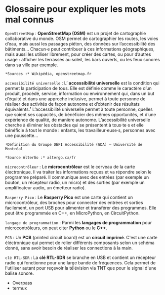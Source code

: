 # Glossaire pour expliquer les mots mal connus

`OpenStreetMap`
:   **OpenStreetMap (OSM)** est un projet de cartographie collaborative du monde. OSM permet de cartographier les routes, les voies d’eau, mais aussi les passages piéton, des données sur l’accessibilité des bâtiments... Chacun⋅e peut contribuer à ces informations géographiques, mais aussi les utiliser librement, pour créer des cartes, ou pour d’autres usage : afficher les terrasses au soleil, les bars ouverts, ou les feux sonores dans sa ville par exemple. 

    *Sources :* Wikipédia, openstreetmap.fr

`accessibilité universelle`
:   L’ **accessibilité universelle** est la condition qui permet la participation de tous.
Elle est définie comme le caractère d’un produit, procédé, service, information ou environnement qui, dans un but d’équité et dans une approche inclusive, permet à toute personne de réaliser des activités de façon autonome et d’obtenir des résultats équivalents.¹
L’accessibilité universelle permet à toute personne, quelles que soient ses capacités, de bénéficier des mêmes opportunités, et d’une expérience de qualité, de manière autonome.
L’accessibilité universelle cherche à éliminer les obstacles qui se présentent à tous⋅te⋅s et elle bénéficie à tout le monde : enfants, les travailleur⋅euse⋅s, personnes avec une poussette...

    ¹Définition du Groupe DÉFI Accessibilité (GDA) – Université de Montréal

    *Source AlterGo :* altergo.ca/fr

`microcontrôleur`
:   Le **microcontrôleur** est le cerveau de la carte électronique. Il va traiter les informations reçues et va répondre selon le programme préparé. Il communique avec des entrées (par exemple un bouton, un récepteur radio, un micro) et des sorties (par exemple un amplificateur audio, un émetteur radio).

`Rasperry Pico`
:   Le **Rasperry Pico** est une carte qui contient un microcontrôleur, des broches pour connecter des entrées et sorties facilement, un port USB pour alimenter et transférer des programmes. Elle peut être programmée en C++, en MicroPython, en CircuitPython.

`langage de programmation`
:   Parmi les **langages de programmation** pour microcontrôleurs, on peut citer **Python** ou le **C++**.

`PCB`
:   Un **PCB** (printed circuit board) est un **circuit imprimé**. C'est une carte éléctronique qui permet de relier différents composants selon un schéma donné, sans avoir besoin de réaliser les connections à la main.

`clé RTL-SDR`
:   La **clé RTL-SDR** se branche en USB et contient un récepteur radio qui fonctionne pour une large bande de fréquences. Cela permet de l'utiliser autant pour reçevoir la télévision via TNT que pour le signal d'une balise sonore.



- Overpass
- termux
